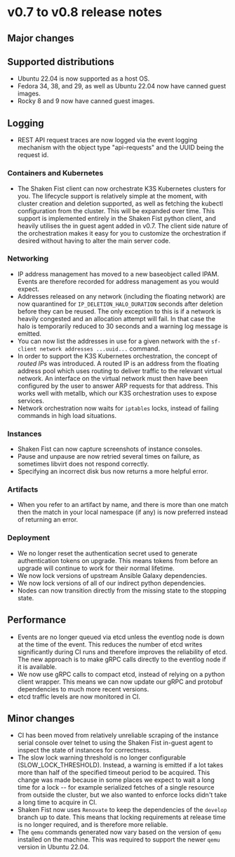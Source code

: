 # v0.7 to v0.8 release notes

## Major changes

## Supported distributions

* Ubuntu 22.04 is now supported as a host OS.
* Fedora 34, 38, and 29, as well as Ubuntu 22.04 now have canned guest images.
* Rocky 8 and 9 now have canned guest images.

## Logging

* REST API request traces are now logged via the event logging mechanism with
  the object type "api-requests" and the UUID being the request id.

### Containers and Kubernetes

* The Shaken Fist client can now orchestrate K3S Kubernetes clusters for you. The
  lifecycle support is relatively simple at the moment, with cluster creation and
  deletion supported, as well as fetching the kubectl configuration from the
  cluster. This will be expanded over time. This support is implemented entirely
  in the Shaken Fist python client, and heavily utilises the in guest agent
  added in v0.7. The client side nature of the orchestration makes it easy for you
  to customize the orchestration if desired without having to alter the main
  server code.

### Networking

* IP address management has moved to a new baseobject called IPAM. Events are
  therefore recorded for address management as you would expect.
* Addresses released on any network (including the floating network) are now
  quarantined for `IP_DELETION_HALO_DURATION` seconds after deletion before they
  can be reused. The only exception to this is if a network is heavily congested
  and an allocation attempt will fail. In that case the halo is temporarily
  reduced to 30 seconds and a warning log message is emitted.
* You can now list the addresses in use for a given network with the
  `sf-client network addresses ...uuid...` command.
* In order to support the K3S Kubernetes orchestration, the concept of *routed
  IPs* was introduced. A routed IP is an address from the floating address pool
  which uses routing to deliver traffic to the relevant virtual network. An
  interface on the virtual network must then have been configured by the user to
  answer ARP requests for that address. This works well with metallb, which our
  K3S orchestration uses to expose services.
* Network orchestration now waits for `iptables` locks, instead of failing
  commands in high load situations.

### Instances

* Shaken Fist can now capture screenshots of instance consoles.
* Pause and unpause are now retried several times on failure, as sometimes libvirt
  does not respond correctly.
* Specifying an incorrect disk bus now returns a more helpful error.

### Artifacts

* When you refer to an artifact by name, and there is more than one match then
  the match in your local namespace (if any) is now preferred instead of returning
  an error.

### Deployment

* We no longer reset the authentication secret used to generate authentication
  tokens on upgrade. This means tokens from before an upgrade will continue to work
  for their normal lifetime.
* We now lock versions of upstream Ansible Galaxy dependencies.
* We now lock versions of all of our indirect python dependencies.
* Nodes can now transition directly from the missing state to the stopping state.

## Performance

* Events are no longer queued via etcd unless the eventlog node is down at the
  time of the event. This reduces the number of etcd writes significantly during
  CI runs and therefore improves the reliability of etcd. The new approach is
  to make gRPC calls directly to the eventlog node if it is available.
* We now use gRPC calls to compact etcd, instead of relying on a python client
  wrapper. This means we can now update our gRPC and protobuf dependencies to
  much more recent versions.
* etcd traffic levels are now monitored in CI.

## Minor changes

* CI has been moved from relatively unreliable scraping of the instance serial
  console over telnet to using the Shaken Fist in-guest agent to inspect the
  state of instances for correctness.
* The slow lock warning threshold is no longer configurable (SLOW_LOCK_THRESHOLD).
  Instead, a warning is emitted if a lot takes more than half of the specified
  timeout period to be acquired. This change was made because in some places we
  expect to wait a long time for a lock -- for example serialized fetches of a
  single resource from outside the cluster, but we also wanted to enforce locks
  didn't take a long time to acquire in CI.
* Shaken Fist now uses `Renovate` to keep the dependencies of the `develop`
  branch up to date. This means that locking requirements at release time is no
  longer required, and is therefore more reliable.
* The `qemu` commands generated now vary based on the version of `qemu` installed
  on the machine. This was required to support the newer `qemu` version in
  Ubuntu 22.04.